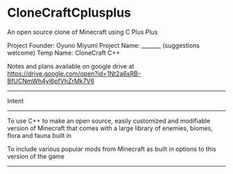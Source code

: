 # CloneCraftCplusplus
An open source clone of Minecraft using C Plus Plus

Project Founder: Oyuno Miyumi
Project Name: _______ (suggestions welcome)
Temp Name: CloneCraft C++

Notes and plans available on google drive at
https://drive.google.com/open?id=1Nt2a6sRB-BfUCNmWh4yl6pfVhZrMk7V6

-------------------------------------------------------

Intent

--------------------------------------------------------

To use C++ to make an open source, easily customized and modifiable version of Minecraft that comes with a large library of enemies, biomes, flora and fauna built in

To include various popular mods from Minecraft as built in options to this version of the game

---------------------------------------------------------
